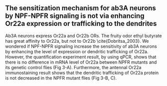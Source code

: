 ## The sensitization mechanism for ab3A neurons by NPF-NPFR signaling is not via enhancing Or22a expression or trafficking to the dendrites

Ab3A neurons express Or22a and Or22b ORs. The fruity odor ethyl butyrate has great affinity to Or22a, but not to Or22b \cite{Dobritsa_2003}. We wondered if NPF-NPFR signaling increase the sensitivity of ab3A neurons by enhancing the level of expression or dendritic trafficking of Or22a. However, the quantification experiment result, by using qPCR, shows that there is no difference in mRNA level of Or22a between NPFR mutants and its genetic control flies (Fig 3-A). Furthermore, the antennal Or22a immunostaining result shows that the dendritic trafficking of Or22a protein is not decreased in the NPFR mutant flies (Fig 3-B, C).